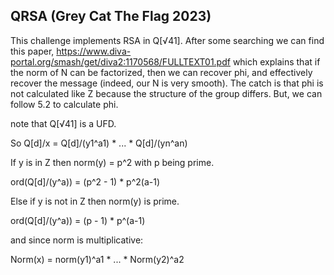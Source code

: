## QRSA (Grey Cat The Flag 2023)

This challenge implements RSA in Q[√41]. After some searching we can find this paper, https://www.diva-portal.org/smash/get/diva2:1170568/FULLTEXT01.pdf which explains that if the norm of N can be factorized, then we can recover phi, and effectively recover the message (indeed, our N is very smooth). The catch is that phi is not calculated like Z because the structure of the group differs. But, we can follow 5.2 to calculate phi.

note that Q[√41] is a UFD.

So Q[d]/x = Q[d]/(y1^a1) * ... * Q[d]/(yn^an)

If y is in Z then norm(y) = p^2 with p being prime.

ord(Q[d]/(y^a)) = (p^2 - 1) * p^2(a-1)

Else if y is not in Z then norm(y) is prime.

ord(Q[d]/(y^a)) = (p - 1) * p^(a-1)

and since norm is multiplicative:

Norm(x) = norm(y1)^a1 * ... * Norm(y2)^a2
